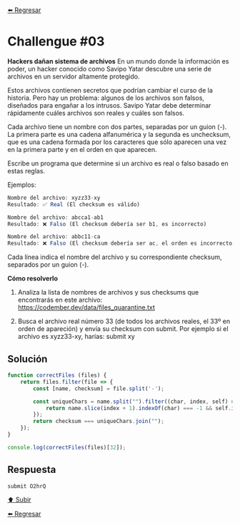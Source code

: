 [⬅️ Regresar](https://github.com/cosmoart/codember)

# Challengue #03

**Hackers dañan sistema de archivos**
En un mundo donde la información es poder, un hacker conocido como Savipo Yatar descubre una serie de archivos en un servidor altamente protegido.

Estos archivos contienen secretos que podrían cambiar el curso de la historia. Pero hay un problema: algunos de los archivos son falsos, diseñados para engañar a los intrusos. Savipo Yatar debe determinar rápidamente cuáles archivos son reales y cuáles son falsos.

Cada archivo tiene un nombre con dos partes, separadas por un guion (-). La primera parte es una cadena alfanumérica y la segunda es unchecksum, que es una cadena formada por los caracteres que sólo aparecen una vez en la primera parte y en el orden en que aparecen.

Escribe un programa que determine si un archivo es real o falso basado en estas reglas.

Ejemplos:

```js
Nombre del archivo: xyzz33-xy
Resultado: ✅ Real (El checksum es válido)

Nombre del archivo: abcca1-ab1
Resultado: ❌ Falso (El checksum debería ser b1, es incorrecto)

Nombre del archivo: abbc11-ca
Resultado: ❌ Falso (El checksum debería ser ac, el orden es incorrecto)
```

Cada línea indica el nombre del archivo y su correspondiente checksum, separados por un guion (-).

**Cómo resolverlo**
1. Analiza la lista de nombres de archivos y sus checksums que encontrarás en este archivo: https://codember.dev/data/files_quarantine.txt

2. Busca el archivo real número 33 (de todos los archivos reales, el 33º en orden de apareción) y envía su checksum con submit. Por ejemplo si el archivo es xyzz33-xy, harías:
submit xy

## Solución

```js
function correctFiles (files) {
	return files.filter(file => {
		const [name, checksum] = file.split('-');

		const uniqueChars = name.split("").filter((char, index, self) => {
			return name.slice(index + 1).indexOf(char) === -1 && self.indexOf(char) === index;
		});
		return checksum === uniqueChars.join("");
	});
}

console.log(correctFiles(files)[32]);
```

## Respuesta

```bash
submit O2hrQ
```

[⬆️ Subir](#challengue-04)

[⬅️ Regresar](https://github.com/cosmoart/codember)

